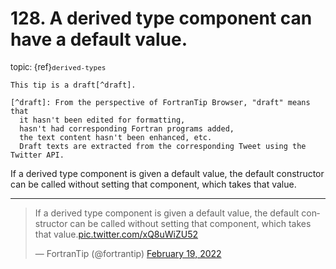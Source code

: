 # <span class='text-muted'>128.</span> A derived type component can have a default value.

<span style='font-size: small;' class='text-muted'>topic: {ref}`derived-types`</span>

```{note}
This tip is a draft[^draft].

[^draft]: From the perspective of FortranTip Browser, "draft" means that
  it hasn't been edited for formatting,
  hasn't had corresponding Fortran programs added,
  the text content hasn't been enhanced, etc.
  Draft texts are extracted from the corresponding Tweet using the Twitter API.
```

If a derived type component is given a default value, the default constructor can be called without setting that component, which takes that value.


---

<blockquote class="twitter-tweet"><p lang="en" dir="ltr">If a derived type component is given a default value, the default constructor can be called without setting that component, which takes that value.<a href="https://t.co/xQ8uWiZU52">pic.twitter.com/xQ8uWiZU52</a></p>&mdash; FortranTip (@fortrantip) <a href="https://twitter.com/fortrantip/status/1495001410894811139?ref_src=twsrc%5Etfw">February 19, 2022</a></blockquote><script async src="https://platform.twitter.com/widgets.js" charset="utf-8"></script>